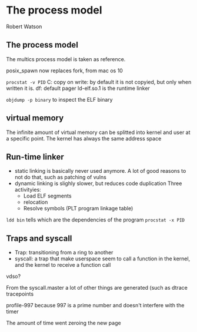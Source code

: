# The process model
Robert Watson

## The process model

The multics process model is taken as reference.

posix_spawn now replaces fork, from mac os 10

`procstat -v PID`
C: copy on write: by default it is not copyied, but only when written it is.
df: default pager
ld-elf.so.1 is the runtime linker

`objdump -p binary`
to inspect the ELF binary

## virtual memory

The infinite amount of virtual memory can be splitted into kernel and user at a
specific point.
The kernel has always the same address space

## Run-time linker

- static linking is basically never used anymore. A lot of good reasons to not
  do that, such as patching of vulns
- dynamic linking is slighly slower, but reduces code duplication
  Three activityies:
   - Load ELF segments
   - relocation
   - Resolve symbols (PLT program linkage table)

`ldd bin` tells which are the dependencies of the program
`procstat -x PID`

## Traps and syscall

- Trap: transitioning from a ring to another
- syscall: a trap that make userspace seem to call a function in the kernel, and
  the kernel to receive a function call

vdso?

From the syscall.master a lot of other things are generated (such as dtrace
tracepoints

profile-997 because 997 is a prime number and doesn't interfere with the timer

The amount of time went zeroing the new page
